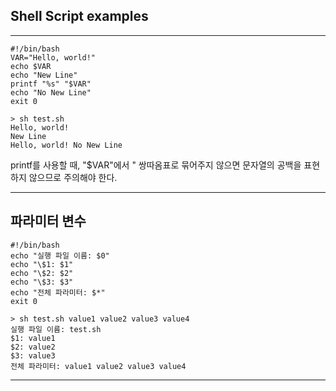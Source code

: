 ## **Shell Script examples**

___

```
#!/bin/bash
VAR="Hello, world!"
echo $VAR
echo "New Line"
printf "%s" "$VAR"
echo "No New Line"
exit 0
```

```
> sh test.sh
Hello, world!
New Line
Hello, world! No New Line
```
printf를 사용할 때, "$VAR"에서 " 쌍따옴표로 묶어주지 않으면 문자열의 공백을 표현하지 않으므로 주의해야 한다.
___

## **파라미터 변수**

```
#!/bin/bash
echo "실행 파일 이름: $0"
echo "\$1: $1"
echo "\$2: $2"
echo "\$3: $3"
echo "전체 파라미터: $*"
exit 0
```

```
> sh test.sh value1 value2 value3 value4
실행 파일 이름: test.sh
$1: value1
$2: value2
$3: value3
전체 파라미터: value1 value2 value3 value4
```

___